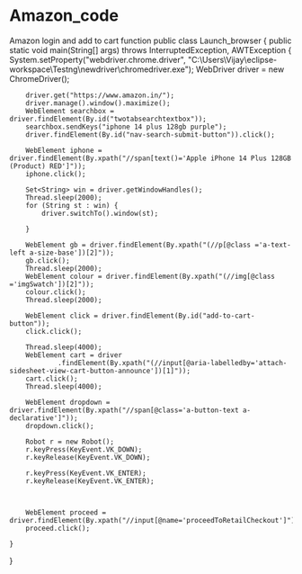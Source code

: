 # Amazon_code
Amazon login and add to cart function
public class Launch_browser {
	public static void main(String[] args) throws InterruptedException, AWTException {
		System.setProperty("webdriver.chrome.driver",
				"C:\\Users\\Vijay\\eclipse-workspace\\Testng\\newdriver\\chromedriver.exe");
		WebDriver driver = new ChromeDriver();

		driver.get("https://www.amazon.in/");
		driver.manage().window().maximize();
		WebElement searchbox = driver.findElement(By.id("twotabsearchtextbox"));
		searchbox.sendKeys("iphone 14 plus 128gb purple");
		driver.findElement(By.id("nav-search-submit-button")).click();

		WebElement iphone = driver.findElement(By.xpath("//span[text()='Apple iPhone 14 Plus 128GB (Product) RED']"));
		iphone.click();

		Set<String> win = driver.getWindowHandles();
		Thread.sleep(2000);
		for (String st : win) {
			driver.switchTo().window(st);

		}

		WebElement gb = driver.findElement(By.xpath("(//p[@class ='a-text-left a-size-base'])[2]"));
		gb.click();
		Thread.sleep(2000);
		WebElement colour = driver.findElement(By.xpath("(//img[@class ='imgSwatch'])[2]"));
		colour.click();
		Thread.sleep(2000);

		WebElement click = driver.findElement(By.id("add-to-cart-button"));
		click.click();

		Thread.sleep(4000);
		WebElement cart = driver
				.findElement(By.xpath("(//input[@aria-labelledby='attach-sidesheet-view-cart-button-announce'])[1]"));
		cart.click();
		Thread.sleep(4000);

		WebElement dropdown = driver.findElement(By.xpath("//span[@class='a-button-text a-declarative']"));
		dropdown.click();
		
		Robot r = new Robot();
		r.keyPress(KeyEvent.VK_DOWN);
		r.keyRelease(KeyEvent.VK_DOWN);
		
		r.keyPress(KeyEvent.VK_ENTER);
		r.keyRelease(KeyEvent.VK_ENTER);
		


		WebElement proceed = driver.findElement(By.xpath("//input[@name='proceedToRetailCheckout']"));
		proceed.click();

	}
}
